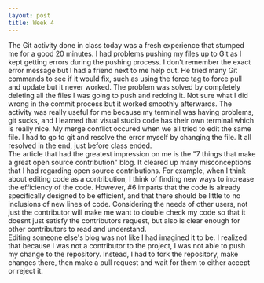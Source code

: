 ```yaml
---
layout: post
title: Week 4
---
```


  The Git activity done in class today was a fresh experience that stumped me for a good 20 minutes. I had problems pushing my files up to Git as I kept getting errors during the pushing process. I don't remember the exact error message but I had a friend next to me help out. He tried many Git commands to see if it would fix, such as using the force tag to force pull and update but it never worked. The problem was solved by completely deleting all the files I was going to push and redoing it. Not sure what I did wrong in the commit process but it worked smoothly afterwards. The activity was really useful for me because my terminal was having problems, git sucks, and I learned that visual studio code has their own terminal which is really nice. My merge conflict occured when we all tried to edit the same file. I had to go to git and resolve the error myself by changing the file. It all resolved in the end, just before class ended.  
  The article that had the greatest impression on me is the "7 things that make a great open source contribution" blog. It cleared up many misconceptions that I had regarding open source contributions. For example, when I think about editing code as a contribution, I think of finding new ways to increase the efficiency of the code. However, #6 imparts that the code is already specifically designed to be efficient, and that there should be little to no inclusions of new lines of code. Considering the needs of other users, not just the contributor will make me want to double check my code so that it doesnt just satisfy the contributors request, but also is clear enough for other contributors to read and understand.  
    Editing someone else's blog was not like I had imagined it to be. I realized that because I was not a contributor to the project, I was not able to push my change to the repository. Instead, I had to fork the repository, make changes there, then make a pull request and wait for them to either accept or reject it. 
